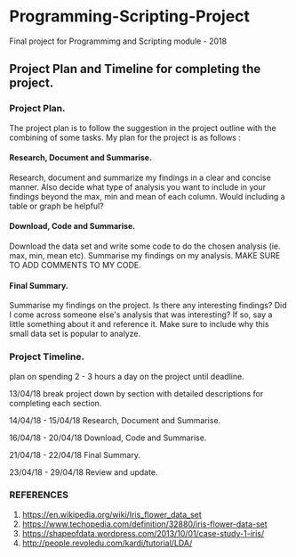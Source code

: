 # Programming-Scripting-Project
Final project for Programmimg and Scripting module - 2018

## Project Plan and Timeline for completing the project.

### Project Plan.
The project plan is to follow the suggestion in the project outline with the combining of some tasks.
My plan for the project is as follows :

#### Research, Document and Summarise.

Research, document and summarize my findings in a clear and concise manner.
Also decide what type of analysis you want to include in your findings beyond the max, min and mean of
each column. Would including a table or graph be helpful?

#### Download, Code and Summarise.

Download the data set and write some code to do the chosen analysis (ie. max, min, mean etc).
Summarise my findings on my analysis. 
MAKE SURE TO ADD COMMENTS TO MY CODE.

#### Final Summary.

Summarise my findings on the project. Is there any interesting findings? Did I come across
someone else's analysis that was interesting? If so, say a little something about it and reference it.
Make sure to include why this small data set is popular to analyze.

### Project Timeline.

plan on spending 2 - 3 hours a day on the project until deadline.

13/04/18 break project down by section with detailed descriptions for completing each section.

14/04/18 - 15/04/18 Research, Document and Summarise.

16/04/18 - 20/04/18 Download, Code and Summarise.

21/04/18 - 22/04/18 Final Summary.

23/04/18 - 29/04/18 Review and update.


### REFERENCES

1. https://en.wikipedia.org/wiki/Iris_flower_data_set
2. https://www.techopedia.com/definition/32880/iris-flower-data-set
3. https://shapeofdata.wordpress.com/2013/10/01/case-study-1-iris/
4. http://people.revoledu.com/kardi/tutorial/LDA/

